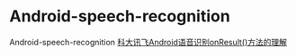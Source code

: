 # Android-speech-recognition
Android-speech-recognition
[科大讯飞Android语音识别onResult()方法的理解](https://blog.csdn.net/qq_36784975/article/details/89635704)
